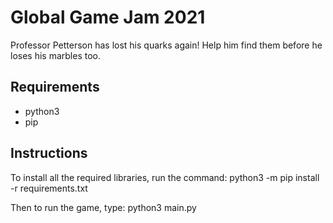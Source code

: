 # Global Game Jam 2021

Professor Petterson has lost his quarks again! Help him find them before he loses his marbles too.

## Requirements

- python3
- pip

## Instructions

To install all the required libraries, run the command:
python3 -m pip install -r requirements.txt

Then to run the game, type:
python3 main.py